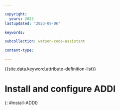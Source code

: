 ```yaml
---

copyright:
  years: 2023
lastupdated: "2023-09-06"

keywords:

subcollection: watson-code-assistant

content-type:

---
```


{{site.data.keyword.attribute-definition-list}}

# Install and configure ADDI
{: #install-ADDI}
